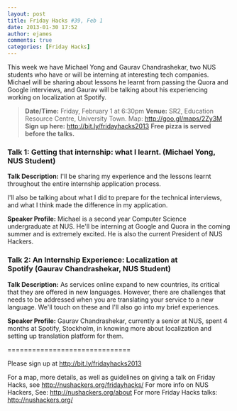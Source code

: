 ```yaml
---
layout: post
title: Friday Hacks #39, Feb 1
date: 2013-01-30 17:52
author: ejames
comments: true
categories: [Friday Hacks]
---
```

This week we have Michael Yong and Gaurav Chandrashekar, two NUS students who have or will be interning at interesting tech companies. Michael will be sharing about lessons he learnt from passing the Quora and Google interviews, and Gaurav will be talking about his experiencing working on localization at Spotify.
<blockquote><strong>Date/Time:</strong> Friday, February 1 at 6:30pm
<strong>Venue:</strong> SR2, Education Resource Centre, University Town. Map: <a href="http://goo.gl/maps/2Zy3M">http://goo.gl/maps/2Zy3M</a>
<strong>Sign up here:</strong> <a href="http://bit.ly/fridayhacks2013">http://bit.ly/fridayhacks2013</a>
<strong>Free pizza is served before the talks.</strong></blockquote>
<h3>Talk 1: Getting that internship: what I learnt. (Michael Yong, NUS Student)</h3>
<strong>Talk Description:</strong>
I'll be sharing my experience and the lessons learnt throughout the entire internship application process.

I'll also be talking about what I did to prepare for the technical interviews, and what I think made the difference in my application.

<strong>Speaker Profile:</strong>
Michael is a second year Computer Science undergraduate at NUS. He'll be interning at Google and Quora in the coming summer and is extremely excited. He is also the current President of NUS Hackers.
<h3>Talk 2: An Internship Experience: Localization at Spotify (Gaurav Chandrashekar, NUS Student)</h3>
<strong>Talk Description:</strong>
As services online expand to new countries, its critical that they are offered in new languages. However, there are challenges that needs to be addressed when you are translating your service to a new language. We'll touch on these and I'll also go into my brief experiences.

<strong>Speaker Profile:</strong>
Gaurav Chandrashekar, currently a senior at NUS, spent 4 months at Spotify, Stockholm, in knowing more about localization and setting up translation platform for them.

==============================

Please sign up at <a href="http://bit.ly/fridayhacks2013">http://bit.ly/fridayhacks2013</a>

For a map, more details, as well as guidelines on giving a talk on Friday Hacks, see <a href="http://nushackers.org/fridayhacks/">http://nushackers.org/fridayhacks/</a>
For more info on NUS Hackers, See: <a href="http://nushackers.org/about">http://nushackers.org/about</a>
For more Friday Hacks talks: <a href="http://nushackers.org/">http://nushackers.org/</a>
